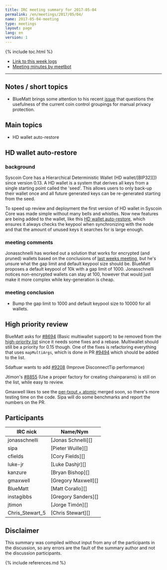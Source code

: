 ```yaml
---
title: IRC meeting summary for 2017-05-04
permalink: /en/meetings/2017/05/04/
name: 2017-05-04-meeting
type: meetings
layout: page
lang: en
version: 1
---
```

{% include toc.html %}
 
- [Link to this week logs](https://botbot.me/freenode/syscoin-core-dev/2017-05-04/?msg=85162138&page=3)
- [Meeting minutes by meetbot](http://www.erisian.com.au/meetbot/syscoin-core-dev/2017/syscoin-core-dev.2017-05-04-19.01.html)
 
---

## Notes / short topics

- BlueMatt brings some attention to his recent [issue][#10337] that questions the usefulness of the current coin control groupings for manual privacy protection.

## Main topics

- HD wallet auto-restore

## HD wallet auto-restore

### background

Syscoin Core has a Hierarchical Deterministic Wallet (HD wallet/[BIP32][]) since version 0.13. A HD wallet is a system that derives all keys from a single starting point called the 'seed'. This allows users to only back-up their wallet once and all future generated keys can be re-generated starting from the seed.

To speed up review and deployment the first version of HD wallet in Syscoin Core was made simple without many bells and whistles. Now new features are being added to the wallet, like this [HD wallet auto-restore][#10240], which ensures it always checks the keypool when synchronizing with the node and that the amount of unused keys it searches for is large enough.

### meeting comments

Jonasschnelli has worked out a solution that works for encrypted (and pruned) wallets based on the conclusions of [last weeks meeting](/en/meetings/2017/04/27/#hd-wallet-auto-restore), but he's unsure what the gap limit and default keypool size should be. BlueMatt proposes a default keypool of 10k with a gap limit of 1000. Jonasschnelli notices non-encrypted wallets can stay at 100, however that would just make it more complex while key-generation is cheap.

### meeting conclusion

- Bump the gap limit to 1000 and default keypool size to 10000 for all wallets.

## High priority review

BlueMatt asks for [#8694][] (Basic multiwallet support) to be removed from the [high-priority list](https://github.com/syscoin/syscoin/projects/8) since it needs some fixes and a rebase. Multiwallet should still be a priority for 0.15 though. One of the fixes is refactoring everything that uses `mapMultiArgs`, which is done in PR [#9494][] which should be added to the list.

Sdaftuar wants to add [#9208][] (Improve DisconnectTip performance)

Jtimon's [#8855][] (Use a proper factory for creating chainparams) is still on the list, while easy to review.

Gmaxwell likes to see the [per-txout + atomic][#10195] merged soon, so there's more testing time on the code. Sipa will do some benchmarks and report the numbers on the PR.

## Participants
 
| IRC nick        | Name/Nym                  |
|-----------------|---------------------------|
| jonasschnelli   | [Jonas Schnelli][]        |
| sipa            | [Pieter Wuille][]         |
| cfields         | [Cory Fields][]           |
| luke-jr         | [Luke Dashjr][]           |
| kanzure         | [Bryan Bishop][]          |
| gmaxwell        | [Gregory Maxwell][]       |
| BlueMatt        | [Matt Corallo][]          |
| instagibbs      | [Gregory Sanders][]       |
| jtimon          | [Jorge Timón][]           |
| Chris_Stewart_5 | [Chris Stewart][]         |

## Disclaimer
 
This summary was compiled without input from any of the participants in the discussion, so any errors are the fault of the summary author and not the discussion participants.

[#8694]: https://github.com/syscoin/syscoin/pull/8694
[#10240]: https://github.com/syscoin/syscoin/pull/10240
[#9208]: https://github.com/syscoin/syscoin/pull/9208
[#8855]: https://github.com/syscoin/syscoin/pull/8855
[#9494]: https://github.com/syscoin/syscoin/pull/9494
[#10195]: https://github.com/syscoin/syscoin/pull/10195
[#10337]: https://github.com/syscoin/syscoin/issues/10337

{% include references.md %}
